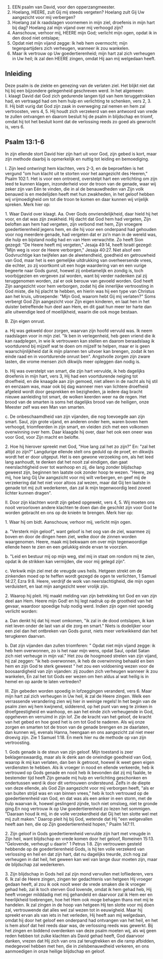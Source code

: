1. EEN psalm van David, voor den opperzangmeester.
2. Hoelang, HEERE, zult Gij mij steeds vergeten? Hoelang zult Gij Uw aangezicht voor mij verbergen?
3. Hoelang zal ik raadslagen voornemen in mijn ziel, droefenis in mijn hart bij dag? Hoelang zal mijn vijand over mij verhoogd zijn?
4. Aanschouw, verhoor mij, HEERE mijn God; verlicht mijn ogen, opdat ik in den dood niet ontslape;
5. Opdat niet mijn vijand zegge: Ik heb hem overmocht; mijn tegenpartijders zich verheugen, wanneer ik zou wankelen.
6. Maar ik vertrouw op Uw goedertierenheid; mijn hart zal zich verheugen in Uw heil; ik zal den HEERE zingen, omdat Hij aan mij welgedaan heeft.

## Inleiding

Deze psalm is de ziekte en genezing van de verlaten ziel. Het blijkt niet dat hij bij een bijzondere gelegenheid geschreven werd. In het algemeen:  
I. klaagt David dat God zich gedurende langen tijd van hem teruggetrokken had, en vertraagd had om hem hulp en verlichting te schenken, vers 2, 3.  
II. Hij bidt vurig dat God zijn zaak in overweging zal nemen en hem zal vertroosten, vers 4, 5. Hij houdt zich verzekerd van een antwoord van vrede te zullen ontvangen en daarom besluit hij de psalm in blijdschap en triomf, omdat hij tot het besluit komt dat de verlossing reeds zo goed als gewrocht is, vers 6.  

## Psalm 13:1-6 
In zijn ellende stort David hier zijn hart uit voor God, zijn gebed is kort, maar zijn methode daarbij is opmerkelijk en nuttig tot leiding en bemoediging.

I. Zijn leed ontwringt hem klachten, vers 2-3, en de beproefden is het vergund "om hun klacht uit te storten voor het aangezicht des Heeren," Psalm 102:1. Het is voor een ontroerd, overstelpt hart een verlichting om zijn leed te kunnen klagen, inzonderheid voor de troon van de genade, waar wij zeker zijn van Eén te vinden, die in al de benauwdheden van Zijn volk benauwd is en medelijden heeft met hun zwakheden, in het geloof hebben wij vrijmoedigheid om tot die troon te komen en daar kunnen wij vrijelijk spreken. Merk hier op:

1\. Waar David over klaagt.
Aa. Over Gods onvriendelijkheid, daar hield hij het voor, en dat was zijn zwakheid. Hij dacht dat God hem had vergeten, Zijn beloften aan hem had vergeten, zijn verbond met hem, Zijn vroegere goedertierenheid jegens hem, en die hij voor een onderpand had gehouden voor nog meerdere genade, had vergeten dat er zo’n man in de wereld was, die hulp en bijstand nodig had en van Hem verwachtte. Zo heeft Sion gezegd: "De Heere heeft mij vergeten," Jesaja 49:14, heeft Israël gezegd: "Mijn weg is voor de Heere verborgen," Jesaja 40:27. Niet alsof een Godvruchtige kan twijfelen aan de alwetendheid, goedheid en getrouwheid van God, maar het is een gemelijke uitdrukking van overheersende vrees, die echter, zo zij voortkomt uit een hoge waardering van en een vurige begeerte naar Gods gunst, hoewel zij onbetamelijk en zondig is, toch voorbijgezien en vergeven zal worden, want bij verder nadenken zal zij teruggenomen worden, zal er ook berouw van gevoeld worden. God heeft Zijn aangezicht voor hem verborgen, zodat hij die innerlijke vertroosting in God miste, die hij placht te hebben, en hierin was hij een type van Christus aan het kruis, uitroepende: "Mijn God, waarom hebt Gij mij verlaten?" Soms verbergt God Zijn aangezicht voor Zijn eigen kinderen, en laat hen in het duister betreffende hun deel aan Hem, en dit gaat hun meer ter harte dan alle uitwendige leed of moeilijkheid, waarin die ook moge bestaan.

B. Zijn eigen onrust.

a. Hij was gekweld door zorgen, waarvan zijn hoofd vervuld was. Ik neem raadslagen voor in mijn ziel. "lk ben in verlegenheid, heb geen vriend die ik kan raadplegen, in wie ik vertrouwen kan stellen en daarom beraadslaag ik voortdurend bij mijzelf wat te doen om mijzelf te helpen, maar er is geen waarschijnlijkheid dat ik mijn plannen ten uitvoer kan brengen, zodat ik ten einde raad en in voortdurende onrust ben". Angstvolle zorgen zijn zware lasten, die vrome mensen zich dikwijls meer opleggen dan nodig is.

b. Hij was overstelpt van smart, die zijn hart vervulde, ik heb dagelijks droefenis in mijn hart, vers 3, Hij had een voortdurende neiging tot droefheid, en die knaagde aan zijn gemoed, niet alleen in de nacht als hij stil en eenzaam was, maar ook bij dag wanneer men van lichtere droefheid afgeleid wordt door gesprekken en bezigheden, ja iedere dag bracht nieuwe aanleiding tot smart, de wolken keerden weer na de regen. Het brood van de smarten is soms het dagelijks brood van de heiligen, onze Meester zelf was een Man van smarten.

c. De onbeschaamdheid van zijn vijanden, die nog toevoegde aan zijn smart. Saul, zijn grote vijand, en anderen onder hem, waren boven hem verhoogd, triomfeerden in zijn smart, en vleiden zich met een volkomen overwinning over hem. Daar klaagde hij over, daar het ook een oneer was voor God, voor Zijn macht en belofte.

2\. Hoe hij hierover spreekt met God, "Hoe lang zal het zo zijn?" En: "zal het altijd zo zijn?" Langdurige ellende stelt ons geduld op de proef, en dikwijls wordt het er door uitgeput. Het is een gewone verzoeking om, als het leed lang aanhoudt, te denken dat het nooit zal eindigen, dan gaat neerslachtigheid over tot wanhoop en zij, die lang zonder blijdschap geweest zijn, beginnen ten laatste ook zonder hoop te wezen. "Heere, zeg mij, hoe lang Gij Uw aangezicht voor mij wilt verbergen, en geef mij de verzekering dat het niet voor altoos zal wezen, maar dat Gij ten laatste in genade tot mij zult wederkeren, dan zal ik mijn tegenwoordig leed zoveel lichter kunnen dragen".

II. Door zijn klachten wordt zijn gebed opgewekt, vers 4, 5. Wij moeten ons nooit veroorloven andere klachten te doen dan die geschikt zijn voor God te worden gebracht en ons op de knieën te brengen. Merk hier op:

1\. Waar hij om bidt. Aanschouw, verhoor mij, verlicht mijn ogen.

a. "Versterk mijn geloof", want geloof is het oog van de ziel, waarmee zij boven en door de dingen heen ziet, welke door de zinnen worden waargenomen. Heere, maak mij bekwaam om over mijn tegenwoordige ellende heen te zien en een gelukkig einde ervan te voorzien.

b. "Leid en bestuur mij op mijn weg, stel mij in staat om rondom mij te zien, opdat ik de strikken kan vermijden, die voor mij gelegd zijn".

c. Verkwik mijn ziel met de vreugde uws heils. Hetgeen strekt om de zinkenden moed op te heffen wordt gezegd de ogen te verlichten, 1 Samuel 14:27, Ezra 9:8. Heere, verdrijf de wolk van neerslachtigheid, die mijn ogen verduistert, en laat mijn aangezicht weer vrolijk zijn.

2\. Waarop hij pleit. Hij maakt melding van zijn betrekking tot God en van zijn deel aan Hem. Heere mijn God! en hij legt nadruk op de grootheid van het gevaar, waardoor spoedige hulp nodig werd. Indien zijn ogen niet spoedig verlicht worden: 

a. Dan denkt hij dat hij moet omkomen, "ik zal in de dood ontslapen, ik kan niet leven onder de last van al die zorg en smart." Niets is dodelijker voor een ziel dan het ontbreken van Gods gunst, niets meer verkwikkend dan het terugkeren daarvan.

b. Dat zijn vijanden dan zullen triomferen: " Opdat niet mijn vijand zegge: ik heb hem overwonnen, zo is het naar mijn wens, opdat Saul, opdat Satan zich niet verheuge in mijn val." Het zou de hoogmoed strelen van zijn vijand, hij zal zeggen: "ik heb overwonnen, ik heb de overwinning behaald en ben hem en zijn God te sterk geweest " het zou een voldoening wezen voor de boosaardigheid van zijn vijanden: zij zouden zich verheugen wanneer ik zou wankelen, En zal het tot Gods eer wezen om hen aldus al wat heilig is in hemel en op aarde te laten vertreden? 

III. Zijn gebeden worden spoedig in lofzeggingen veranderd, vers 6. Maar mijn hart zal zich verheugen in Uw heil, ik zal de Heere zingen. Welk een verrassende verandering zien wij hier in weinige regels! In het begin van de psalm zien wij hem kwijnend, sidderend, op het punt van weg te zinken in droefgeestigheid en wanhoop, en aan het einde zich verheugende in God, opgeheven en verruimd in zijn lof. Zie de kracht van het geloof, de kracht van het gebed en hoe goed het is om tot God te naderen. Als wij onze zorgen en smarten tot de troon van de genade brengen en ze daarlaten, dan kunnen wij, evenals Hanna, heengaan en ons aangezicht zal niet meer droevig zijn. Zie 1 Samuel 1:18. En merk hier nu de methode op van zijn vertroosting.

1\. Gods genade is de steun van zijn geloof. Mijn toestand is zeer beklagenswaardig, maar als ik denk aan de oneindige goedheid van God, waarop ik mij kan verlaten, dan ben ik getroost, hoewel ik weet geen eigen verdiensten te hebben. Als ik vroeger in nood en ellende verkeerde, heb ik vertrouwd op Gods genade en nooit heb ik bevonden dat zij mij faalde, te bestemder tijd heeft Zijn genade mij hulp en verlichting geschonken en ondertussen werd ik door dit vertrouwen ondersteund. Zelfs in de diepte van deze ellende, als God Zijn aangezicht voor mij verborgen heeft, "als er van buiten strijd was en van binnen vrees," heb ik toch vertrouwd op de goedertierenheid van God, en dat was als een anker in een storm, met de hulp waarvan ik, hoewel geslingerd zijnde, toch niet omsloeg, niet te gronde ging.En nog vertrouw ik op Uw goedertierenheid zo lezen het sommigen. "Daaraan houd ik mij, in de volle verzekerdheid dat Gij het ten slotte wel met mij zult maken." Daarop pleit hij bij God, wetende dat Hij "een welgevallen heeft aan hen, die op Zijn goedertierenheid hopen," Psalm 147:11.

2\. Zijn geloof in Gods goedertierenheid vervulde zijn hart met vreugde in Zijn heil, want blijdschap en vrede komen door het geloof, Romeinen 15:13. "Gelovende, verheugt u daarin" 1 Petrus 1:8. Zijn vertrouwen gesteld hebbende op de goedertierenheid Gods, is hij ten volle verzekerd van verlossing en heil en dat zijn hart, dat nu dagelijks treurde, zich nog zal verheugen in dat heil, het geween kan wel van lange duur moeten zijn, maar de blijdschap zal wederkeren.

3\. Zijn blijdschap in Gods heil zal zijn mond vervullen met lofliederen, vers 6. Ik zal de Heere zingen, zingen ter gedachtenis van hetgeen Hij vroeger gedaan heeft, al zou ik ook nooit weer de vrede smaken die ik vroeger gehad heb, zal ik toch sterven God lovende, omdat ik hem gehad heb, Hij heeft vroeger milddadig met mij gehandeld en daarvoor zal ik Hem eer en heerlijkheid toebrengen, hoe het Hem ook moge behagen thans met mij te handelen. Ik zal zingen in de hoop van hetgeen Hij ten slotte voor mij doen zal, vertrouwende dat alles wel zal wezen tot in eeuwigheid. Maar hij spreekt ervan als van iets in het verleden, Hij heeft aan mij welgedaan, omdat hij door het geloof een onderpand had ontvangen van het heil, en het is hem alsof dat heil reeds daar was, de verlossing reeds was gewerkt. Bij het zingen en biddend overdenken van deze psalm moeten wij, als wij geen reden hebben tot zulke klachten als David gehad heeft, God daarvoor danken, vrezen dat Hij zich van ons zal terugtrekken en die ramp afbidden, medegevoel hebben met hen, die in zielsbenauwdheid verkeren, en ons aanmoedigen in onze heilige blijdschap en geloof.

 
